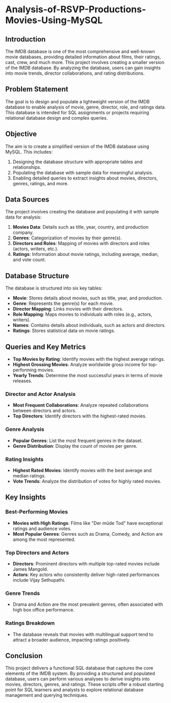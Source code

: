 # Analysis-of-RSVP-Productions-Movies-Using-MySQL

## **Introduction**

The IMDB database is one of the most comprehensive and well-known movie databases, providing detailed information about films, their ratings, cast, crew, and much more. This project involves creating a smaller version of the IMDB database. By analyzing the database, users can gain insights into movie trends, director collaborations, and rating distributions.

## **Problem Statement**

The goal is to design and populate a lightweight version of the IMDB database to enable analysis of movie, genre, director, role, and ratings data. This database is intended for SQL assignments or projects requiring relational database design and complex queries.

## **Objective**

The aim is to create a simplified version of the IMDB database using MySQL. This includes:
1. Designing the database structure with appropriate tables and relationships.
2. Populating the database with sample data for meaningful analysis.
3. Enabling detailed queries to extract insights about movies, directors, genres, ratings, and more.

## **Data Sources**

The project involves creating the database and populating it with sample data for analysis:
1. **Movies Data**: Details such as title, year, country, and production company.
2. **Genres**: Categorization of movies by their genre(s).
3. **Directors and Roles**: Mapping of movies with directors and roles (actors, writers, etc.).
4. **Ratings**: Information about movie ratings, including average, median, and vote count.

## **Database Structure**

The database is structured into six key tables:

- **Movie**: Stores details about movies, such as title, year, and production.
- **Genre**: Represents the genre(s) for each movie.
- **Director Mapping**: Links movies with their directors.
- **Role Mapping**: Maps movies to individuals with roles (e.g., actors, writers).
- **Names**: Contains details about individuals, such as actors and directors.
- **Ratings**: Stores statistical data on movie ratings.

## **Queries and Key Metrics**

- **Top Movies by Rating**: Identify movies with the highest average ratings.
- **Highest Grossing Movies**: Analyze worldwide gross income for top-performing movies.
- **Yearly Trends**: Determine the most successful years in terms of movie releases.

### **Director and Actor Analysis**
- **Most Frequent Collaborations**: Analyze repeated collaborations between directors and actors.
- **Top Directors**: Identify directors with the highest-rated movies.

### **Genre Analysis**
- **Popular Genres**: List the most frequent genres in the dataset.
- **Genre Distribution**: Display the count of movies per genre.

### **Rating Insights**
- **Highest Rated Movies**: Identify movies with the best average and median ratings.
- **Vote Trends**: Analyze the distribution of votes for highly rated movies.

## **Key Insights**

### **Best-Performing Movies**
- **Movies with High Ratings**: Films like "Der müde Tod" have exceptional ratings and audience votes.
- **Most Popular Genres**: Genres such as Drama, Comedy, and Action are among the most represented.

### **Top Directors and Actors**
- **Directors**: Prominent directors with multiple top-rated movies include James Mangold.
- **Actors**: Key actors who consistently deliver high-rated performances include Vijay Sethupathi.

### **Genre Trends**
- Drama and Action are the most prevalent genres, often associated with high box office performance.

### **Ratings Breakdown**
- The database reveals that movies with multilingual support tend to attract a broader audience, impacting ratings positively.

## **Conclusion**

This project delivers a functional SQL database that captures the core elements of the IMDB system. By providing a structured and populated database, users can perform various analyses to derive insights into movies, directors, genres, and ratings. These scripts offer a robust starting point for SQL learners and analysts to explore relational database management and querying techniques.
